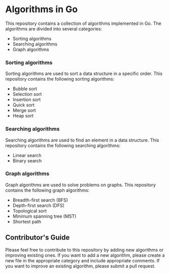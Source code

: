 # Algorithms in Go

This repository contains a collection of algorithms implemented in Go. The algorithms are divided into several categories:

- Sorting algorithms
- Searching algorithms
- Graph algorithms

### Sorting algorithms

Sorting algorithms are used to sort a data structure in a specific order. This repository contains the following sorting algorithms:

- Bubble sort
- Selection sort
- Insertion sort
- Quick sort
- Merge sort
- Heap sort

### Searching algorithms

Searching algorithms are used to find an element in a data structure. This repository contains the following searching algorithms:

- Linear search
- Binary search

### Graph algorithms

Graph algorithms are used to solve problems on graphs. This repository contains the following graph algorithms:

- Breadth-first search (BFS)
- Depth-first search (DFS)
- Topological sort
- Minimum spanning tree (MST)
- Shortest path

## Contributor's Guide

Please feel free to contribute to this repository by adding new algorithms or improving existing ones. If you want to add a new algorithm, please create a new file in the appropriate category and include appropriate comments. If you want to improve an existing algorithm, please submit a pull request.
